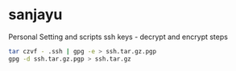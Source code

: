 sanjayu
=======

Personal Setting and scripts
ssh keys - decrypt and encrypt steps
```bash
tar czvf - .ssh | gpg -e > ssh.tar.gz.pgp
gpg -d ssh.tar.gz.pgp > ssh.tar.gz
```
